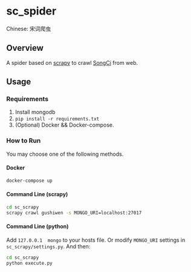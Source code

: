 # sc_spider

Chinese: 宋词爬虫

## Overview
A spider based on [scrapy](https://github.com/scrapy/scrapy) to crawl [SongCi](https://en.wikipedia.org/wiki/Ci_(poetry)) from web.

## Usage

### Requirements
1. Install mongodb
2. `pip install -r requirements.txt`
3. (Optional) Docker && Docker-compose.

### How to Run

You may choose one of the following methods.

#### Docker
```bash
docker-compose up
```

#### Command Line (scrapy)
```bash
cd sc_scrapy
scrapy crawl gushiwen -s MONGO_URI=localhost:27017
```

#### Command Line (python)
Add `127.0.0.1  mongo` to your hosts file. Or modify `MONGO_URI` settings in `sc_scrapy/settings.py`.
And then:
```bash
cd sc_scrapy
python execute.py
```
